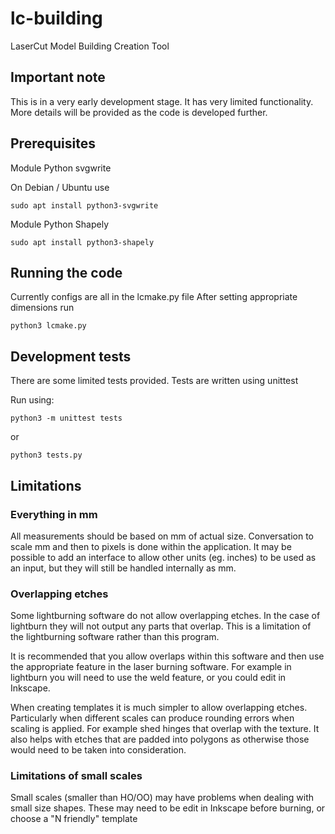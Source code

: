 # lc-building
LaserCut Model Building Creation Tool

## Important note
This is in a very early development stage. It has very limited functionality.
More details will be provided as the code is developed further.


## Prerequisites
Module Python svgwrite

On Debian / Ubuntu use

    sudo apt install python3-svgwrite
    
Module Python Shapely

    sudo apt install python3-shapely
    
    
## Running the code
Currently configs are all in the lcmake.py file
After setting appropriate dimensions run

    python3 lcmake.py 
    
   
## Development tests
There are some limited tests provided.
Tests are written using unittest

Run using:

    python3 -m unittest tests
or

    python3 tests.py
    
## Limitations

### Everything in mm
All measurements should be based on mm of actual size.
Conversation to scale mm and then to pixels is done within the
application. It may be possible to add an interface to allow 
other units (eg. inches) to be used as an input, but they will
still be handled internally as mm.

### Overlapping etches
Some lightburning software do not allow overlapping etches.
In the case of lightburn they will not output any parts that overlap.
This is a limitation of the lightburning software rather than this 
program.

It is recommended that you allow overlaps within this software and
then use the appropriate feature in the laser burning software. 
For example in lightburn you will need to use the weld feature, or
you could edit in Inkscape. 

When creating templates it is much simpler to allow overlapping etches. 
Particularly when different scales can produce rounding errors when scaling
is applied.
For example shed hinges that overlap with the texture. It also helps with
etches that are padded into polygons as otherwise those would need to be
taken into consideration.

### Limitations of small scales
Small scales (smaller than HO/OO) may have problems when dealing with small
size shapes. These may need to be edit in Inkscape before burning, or choose
a "N friendly" template
